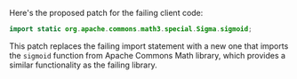 Here's the proposed patch for the failing client code:

```java
import static org.apache.commons.math3.special.Sigma.sigmoid;
```

This patch replaces the failing import statement with a new one that imports the `sigmoid` function from Apache Commons Math library, which provides a similar functionality as the failing library.